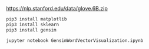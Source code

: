 https://nlp.stanford.edu/data/glove.6B.zip

```bash
pip3 install matplotlib
pip3 install sklearn
pip3 install gensim

jupyter notebook GensimWordVectorVisualization.ipynb
```

